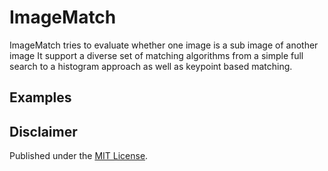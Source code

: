 # ImageMatch
ImageMatch tries to evaluate whether one image is a sub image of another image
It support a diverse set of matching algorithms from a simple full search to a histogram approach as well as keypoint based matching.


## Examples


## Disclaimer
Published under the [MIT License](LICENSE).